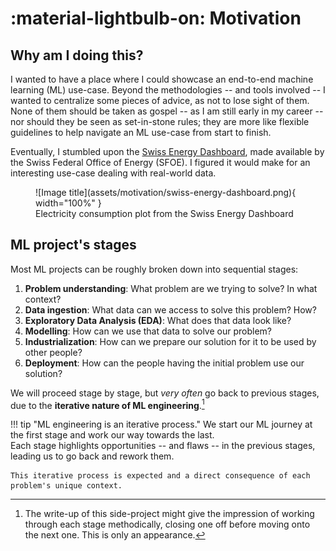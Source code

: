 # :material-lightbulb-on: Motivation

## Why am I doing this?

I wanted to have a place where I could showcase an end-to-end machine learning (ML) use-case.
Beyond the methodologies -- and tools involved -- I wanted to centralize some pieces of advice, as not to lose sight of them.
None of them should be taken as gospel -- as I am still early in my career -- nor should they be seen as set-in-stone rules; they are more like flexible guidelines to help navigate an ML use-case from start to finish.

Eventually, I stumbled upon the [Swiss Energy Dashboard](https://energiedashboard.admin.ch/strom/stromverbrauch), made available by the Swiss Federal Office of Energy (SFOE). I figured it would make for an interesting use-case dealing with real-world data.

<figure markdown="span">
  ![Image title](assets/motivation/swiss-energy-dashboard.png){ width="100%" }
  <figcaption>Electricity consumption plot from the Swiss Energy Dashboard</figcaption>
</figure>

## ML project's stages

Most ML projects can be roughly broken down into sequential stages:

1. **Problem understanding**: What problem are we trying to solve? In what context? 
2. **Data ingestion**: What data can we access to solve this problem? How?
3. **Exploratory Data Analysis (EDA)**: What does that data look like?
4. **Modelling**: How can we use that data to solve our problem?
5. **Industrialization**: How can we prepare our solution for it to be used by other people?
6. **Deployment**: How can the people having the initial problem use our solution? 

We will proceed stage by stage, but _very often_ go back to previous stages, due to the **iterative nature of ML engineering**.[^1]

[^1]: The write-up of this side-project might give the impression of working through each stage methodically, closing one off before moving onto the next one. This is only an appearance.

!!! tip "ML engineering is an iterative process."
    We start our ML journey at the first stage and work our way towards the last.<br>
    Each stage highlights opportunities -- and flaws -- in the previous stages, leading us to go back and rework them.

    This iterative process is expected and a direct consequence of each problem's unique context.